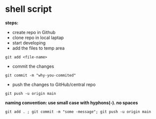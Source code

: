 # shell script

**steps:**
* create repo in Github
* clone repo in local laptap
* start developing
* add the files to temp area
```
git add <file-name>
```
* commit the changes
```
git commit -m "why-you-commited"
```
* push the changes to GitHub/central repo
```
git push -u origin main
```

**naming convention: use small case with hyphons(-). no spaces**

```
git add . ; git commit -m "some -message"; git push -u origin main
```